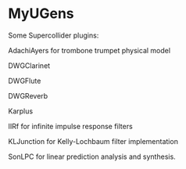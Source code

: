 # MyUGens
Some Supercollider plugins:

AdachiAyers for trombone trumpet physical model

DWGClarinet

DWGFlute

DWGReverb

Karplus 

IIRf for infinite impulse response filters

KLJunction for Kelly-Lochbaum filter implementation

SonLPC for linear prediction analysis and synthesis.
